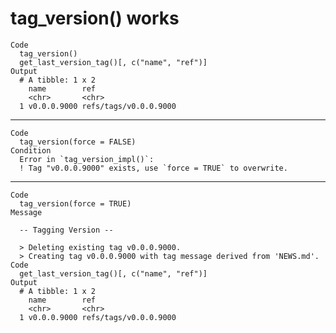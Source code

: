 # tag_version() works

    Code
      tag_version()
      get_last_version_tag()[, c("name", "ref")]
    Output
      # A tibble: 1 x 2
        name        ref                  
        <chr>       <chr>                
      1 v0.0.0.9000 refs/tags/v0.0.0.9000

---

    Code
      tag_version(force = FALSE)
    Condition
      Error in `tag_version_impl()`:
      ! Tag "v0.0.0.9000" exists, use `force = TRUE` to overwrite.

---

    Code
      tag_version(force = TRUE)
    Message
      
      -- Tagging Version --
      
      > Deleting existing tag v0.0.0.9000.
      > Creating tag v0.0.0.9000 with tag message derived from 'NEWS.md'.
    Code
      get_last_version_tag()[, c("name", "ref")]
    Output
      # A tibble: 1 x 2
        name        ref                  
        <chr>       <chr>                
      1 v0.0.0.9000 refs/tags/v0.0.0.9000

